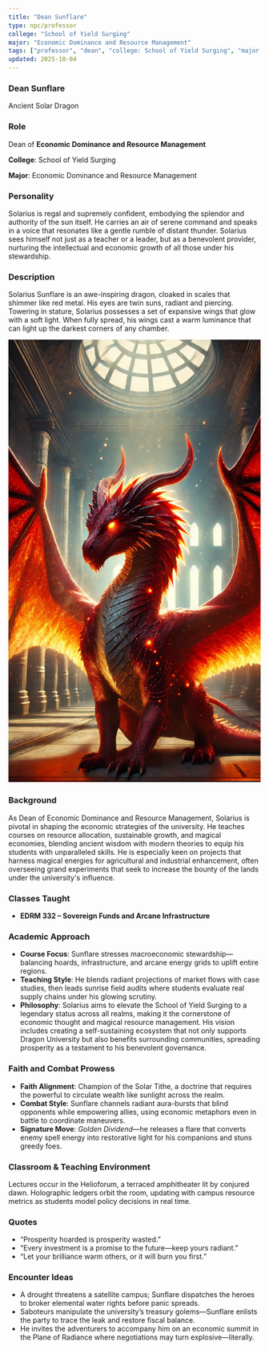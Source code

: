 ```yaml
---
title: "Dean Sunflare"
type: npc/professor
college: "School of Yield Surging"
major: "Economic Dominance and Resource Management"
tags: ["professor", "dean", "college: School of Yield Surging", "major: Economic Dominance and Resource Management", "variant:solar"]
updated: 2025-10-04
---
```


### Dean Sunflare

Ancient Solar Dragon

### Role

Dean of **Economic Dominance and Resource Management**

**College**: School of Yield Surging

**Major**: Economic Dominance and Resource Management

### Personality

Solarius is regal and supremely confident, embodying the splendor and authority of the sun itself. He carries an air of serene command and speaks in a voice that resonates like a gentle rumble of distant thunder. Solarius sees himself not just as a teacher or a leader, but as a benevolent provider, nurturing the intellectual and economic growth of all those under his stewardship.

### Description

Solarius Sunflare is an awe-inspiring dragon, cloaked in scales that shimmer like red metal. His eyes are twin suns, radiant and piercing. Towering in stature, Solarius possesses a set of expansive wings that glow with a soft light. When fully spread, his wings cast a warm luminance that can light up the darkest corners of any chamber.

![1F859F46-BC50-4D91-AA68-EAF8B55970FE](/assets/images/1F859F46-BC50-4D91-AA68-EAF8B55970FE.webp)

### Background

As Dean of Economic Dominance and Resource Management, Solarius is pivotal in shaping the economic strategies of the university. He teaches courses on resource allocation, sustainable growth, and magical economies, blending ancient wisdom with modern theories to equip his students with unparalleled skills. He is especially keen on projects that harness magical energies for agricultural and industrial enhancement, often overseeing grand experiments that seek to increase the bounty of the lands under the university's influence.

### Classes Taught

- **EDRM 332 – Sovereign Funds and Arcane Infrastructure**



### Academic Approach

- **Course Focus**: Sunflare stresses macroeconomic stewardship—balancing hoards, infrastructure, and arcane energy grids to uplift entire regions.
- **Teaching Style**: He blends radiant projections of market flows with case studies, then leads sunrise field audits where students evaluate real supply chains under his glowing scrutiny.
- **Philosophy**: Solarius aims to elevate the School of Yield Surging to a legendary status across all realms, making it the cornerstone of economic thought and magical resource management. His vision includes creating a self-sustaining ecosystem that not only supports Dragon University but also benefits surrounding communities, spreading prosperity as a testament to his benevolent governance.

### Faith and Combat Prowess

- **Faith Alignment**: Champion of the Solar Tithe, a doctrine that requires the powerful to circulate wealth like sunlight across the realm.
- **Combat Style**: Sunflare channels radiant aura-bursts that blind opponents while empowering allies, using economic metaphors even in battle to coordinate maneuvers.
- **Signature Move**: *Golden Dividend*—he releases a flare that converts enemy spell energy into restorative light for his companions and stuns greedy foes.

### Classroom & Teaching Environment

Lectures occur in the Helioforum, a terraced amphitheater lit by conjured dawn. Holographic ledgers orbit the room, updating with campus resource metrics as students model policy decisions in real time.

### Quotes

- “Prosperity hoarded is prosperity wasted.”
- “Every investment is a promise to the future—keep yours radiant.”
- “Let your brilliance warm others, or it will burn you first.”

### Encounter Ideas

- A drought threatens a satellite campus; Sunflare dispatches the heroes to broker elemental water rights before panic spreads.
- Saboteurs manipulate the university’s treasury golems—Sunflare enlists the party to trace the leak and restore fiscal balance.
- He invites the adventurers to accompany him on an economic summit in the Plane of Radiance where negotiations may turn explosive—literally.
